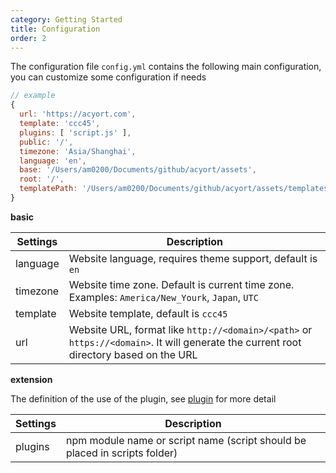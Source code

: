 ```yaml
---
category: Getting Started
title: Configuration
order: 2
---
```


The configuration file `config.yml` contains the following main configuration, you can customize some configuration if needs

```js
// example
{
  url: 'https://acyort.com',
  template: 'ccc45',
  plugins: [ 'script.js' ],
  public: '/',
  timezone: 'Asia/Shanghai',
  language: 'en',
  base: '/Users/am0200/Documents/github/acyort/assets',
  root: '/',
  templatePath: '/Users/am0200/Documents/github/acyort/assets/templates/ccc45'
}
```

**basic**

Settings | Description
--- | ---
language | Website language, requires theme support, default is `en`
timezone | Website time zone. Default is current time zone. Examples: `America/New_Yourk`, `Japan`, `UTC`
template | Website template, default is `ccc45`
url | Website URL, format like `http://<domain>/<path>` or `https://<domain>`. It will generate the current root directory based on the URL

**extension**

The definition of the use of the plugin, see [plugin](/docs/plugin/) for more detail

Settings | Description
--- | ---
plugins | npm module name or script name (script should be placed in scripts folder)
